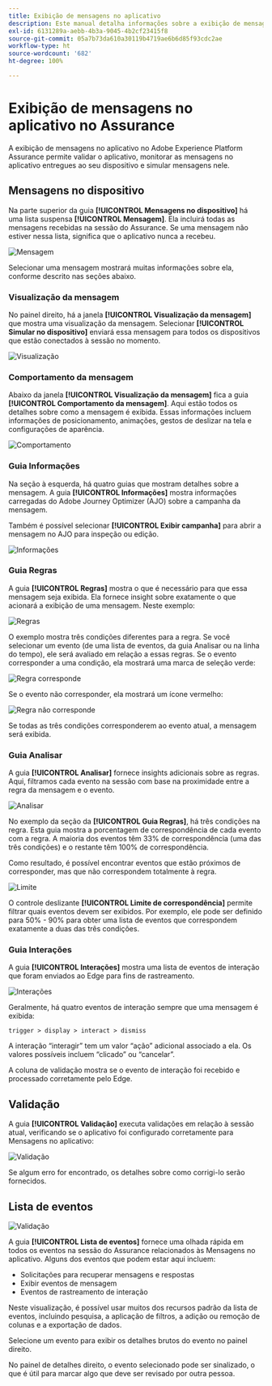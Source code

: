 ```yaml
---
title: Exibição de mensagens no aplicativo
description: Este manual detalha informações sobre a exibição de mensagens no aplicativo no Adobe Experience Platform Assurance.
exl-id: 6131289a-aebb-4b3a-9045-4b2cf23415f8
source-git-commit: 05a7b73da610a30119b4719ae6b6d85f93cdc2ae
workflow-type: ht
source-wordcount: '682'
ht-degree: 100%

---
```


# Exibição de mensagens no aplicativo no Assurance

A exibição de mensagens no aplicativo no Adobe Experience Platform Assurance permite validar o aplicativo, monitorar as mensagens no aplicativo entregues ao seu dispositivo e simular mensagens nele.

## Mensagens no dispositivo

Na parte superior da guia **[!UICONTROL Mensagens no dispositivo]** há uma lista suspensa **[!UICONTROL Mensagem]**. Ela incluirá todas as mensagens recebidas na sessão do Assurance. Se uma mensagem não estiver nessa lista, significa que o aplicativo nunca a recebeu.

![Mensagem](./images/in-app-messaging/message.png)

Selecionar uma mensagem mostrará muitas informações sobre ela, conforme descrito nas seções abaixo.

### Visualização da mensagem

No painel direito, há a janela **[!UICONTROL Visualização da mensagem]** que mostra uma visualização da mensagem. Selecionar **[!UICONTROL Simular no dispositivo]** enviará essa mensagem para todos os dispositivos que estão conectados à sessão no momento.

![Visualização](./images/in-app-messaging/preview.png)

### Comportamento da mensagem

Abaixo da janela **[!UICONTROL Visualização da mensagem]** fica a guia **[!UICONTROL Comportamento da mensagem]**. Aqui estão todos os detalhes sobre como a mensagem é exibida. Essas informações incluem informações de posicionamento, animações, gestos de deslizar na tela e configurações de aparência.

![Comportamento](./images/in-app-messaging/gestures.png)

### Guia Informações

Na seção à esquerda, há quatro guias que mostram detalhes sobre a mensagem. A guia **[!UICONTROL Informações]** mostra informações carregadas do Adobe Journey Optimizer (AJO) sobre a campanha da mensagem.

Também é possível selecionar **[!UICONTROL Exibir campanha]** para abrir a mensagem no AJO para inspeção ou edição.

![Informações](./images/in-app-messaging/info.png)

### Guia Regras

A guia **[!UICONTROL Regras]** mostra o que é necessário para que essa mensagem seja exibida. Ela fornece insight sobre exatamente o que acionará a exibição de uma mensagem. Neste exemplo:

![Regras](./images/in-app-messaging/rules.png)

O exemplo mostra três condições diferentes para a regra. Se você selecionar um evento (de uma lista de eventos, da guia Analisar ou na linha do tempo), ele será avaliado em relação a essas regras. Se o evento corresponder a uma condição, ela mostrará uma marca de seleção verde:

![Regra corresponde](./images/in-app-messaging/rule-match.png)

Se o evento não corresponder, ela mostrará um ícone vermelho:

![Regra não corresponde](./images/in-app-messaging/rule-mismatch.png)

Se todas as três condições corresponderem ao evento atual, a mensagem será exibida.

### Guia Analisar

A guia **[!UICONTROL Analisar]** fornece insights adicionais sobre as regras. Aqui, filtramos cada evento na sessão com base na proximidade entre a regra da mensagem e o evento.

![Analisar](./images/in-app-messaging/analyze.png)

No exemplo da seção da **[!UICONTROL Guia Regras]**, há três condições na regra. Esta guia mostra a porcentagem de correspondência de cada evento com a regra. A maioria dos eventos têm 33% de correspondência (uma das três condições) e o restante têm 100% de correspondência.

Como resultado, é possível encontrar eventos que estão próximos de corresponder, mas que não correspondem totalmente à regra.

![Limite](./images/in-app-messaging/threshold.png)

O controle deslizante **[!UICONTROL Limite de correspondência]** permite filtrar quais eventos devem ser exibidos. Por exemplo, ele pode ser definido para 50% - 90% para obter uma lista de eventos que correspondem exatamente a duas das três condições.

### Guia Interações

A guia **[!UICONTROL Interações]** mostra uma lista de eventos de interação que foram enviados ao Edge para fins de rastreamento.

![Interações](./images/in-app-messaging/interactions.png)

Geralmente, há quatro eventos de interação sempre que uma mensagem é exibida:

```
trigger > display > interact > dismiss
```

A interação “interagir” tem um valor “ação” adicional associado a ela. Os valores possíveis incluem “clicado” ou “cancelar”.

A coluna de validação mostra se o evento de interação foi recebido e processado corretamente pelo Edge.

## Validação

A guia **[!UICONTROL Validação]** executa validações em relação à sessão atual, verificando se o aplicativo foi configurado corretamente para Mensagens no aplicativo:

![Validação](./images/in-app-messaging/validation.png)

Se algum erro for encontrado, os detalhes sobre como corrigi-lo serão fornecidos.

## Lista de eventos

![Validação](./images/in-app-messaging/event-list.png)

A guia **[!UICONTROL Lista de eventos]** fornece uma olhada rápida em todos os eventos na sessão do Assurance relacionados às Mensagens no aplicativo. Alguns dos eventos que podem estar aqui incluem:

* Solicitações para recuperar mensagens e respostas
* Exibir eventos de mensagem
* Eventos de rastreamento de interação

Neste visualização, é possível usar muitos dos recursos padrão da lista de eventos, incluindo pesquisa, a aplicação de filtros, a adição ou remoção de colunas e a exportação de dados.

Selecione um evento para exibir os detalhes brutos do evento no painel direito.

No painel de detalhes direito, o evento selecionado pode ser sinalizado, o que é útil para marcar algo que deve ser revisado por outra pessoa.
